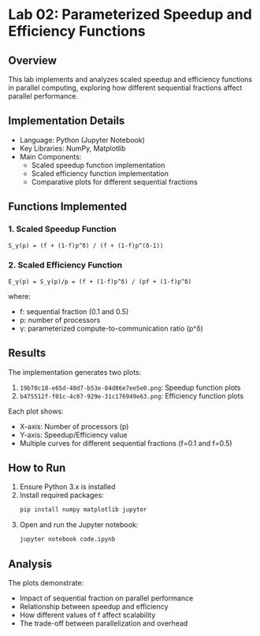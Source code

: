 # Lab 02: Parameterized Speedup and Efficiency Functions

## Overview
This lab implements and analyzes scaled speedup and efficiency functions in parallel computing, exploring how different sequential fractions affect parallel performance.

## Implementation Details
- Language: Python (Jupyter Notebook)
- Key Libraries: NumPy, Matplotlib
- Main Components:
  - Scaled speedup function implementation
  - Scaled efficiency function implementation
  - Comparative plots for different sequential fractions

## Functions Implemented

### 1. Scaled Speedup Function
```
S_γ(p) = (f + (1-f)p^δ) / (f + (1-f)p^(δ-1))
```

### 2. Scaled Efficiency Function
```
E_γ(p) = S_γ(p)/p = (f + (1-f)p^δ) / (pf + (1-f)p^δ)
```

where:
- f: sequential fraction (0.1 and 0.5)
- p: number of processors
- γ: parameterized compute-to-communication ratio (p^δ)

## Results
The implementation generates two plots:
1. `19b78c18-e65d-40d7-b53e-84d86e7ee5e0.png`: Speedup function plots
2. `b475512f-f01c-4c07-929e-31c176949e63.png`: Efficiency function plots

Each plot shows:
- X-axis: Number of processors (p)
- Y-axis: Speedup/Efficiency value
- Multiple curves for different sequential fractions (f=0.1 and f=0.5)

## How to Run
1. Ensure Python 3.x is installed
2. Install required packages:
   ```bash
   pip install numpy matplotlib jupyter
   ```
3. Open and run the Jupyter notebook:
   ```bash
   jupyter notebook code.ipynb
   ```

## Analysis
The plots demonstrate:
- Impact of sequential fraction on parallel performance
- Relationship between speedup and efficiency
- How different values of f affect scalability
- The trade-off between parallelization and overhead 